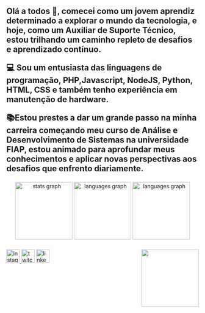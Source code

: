 <h2 align="left">Olá a todos 👋, comecei como um jovem aprendiz determinado a explorar o mundo da tecnologia, e hoje, como um Auxiliar de Suporte Técnico, estou trilhando um caminho repleto de desafios e aprendizado contínuo.

💻 Sou um entusiasta das linguagens de programação, PHP,Javascript, NodeJS, Python, HTML, CSS e também tenho experiência em manutenção de hardware.

📚Estou prestes a dar um grande passo na minha carreira começando meu curso de Análise e Desenvolvimento de Sistemas na universidade FIAP, estou animado para aprofundar meus conhecimentos e aplicar novas perspectivas aos desafios que enfrento diariamente.
</h2>

###

<div align="center">
  <img src="https://github-readme-stats.vercel.app/api?username=matFelixAnd&theme=algolia&show_icons=true&hide_border=false&count_private=true" height="150" alt="stats graph"  />
  <img src="https://github-readme-streak-stats.herokuapp.com/?user=matFelixAnd&theme=algolia&hide_border=false" height="150" alt="languages graph"  />
  <img src="https://github-readme-stats.vercel.app/api/top-langs/?username=matFelixAnd&theme=algolia&show_icons=true&hide_border=false&layout=compact" height="150" alt="languages graph"  />
  
</div>

###

<img align="right" height="150" src="https://media2.giphy.com/media/jpbnoe3UIa8TU8LM13/giphy.gif?cid=ecf05e470zw94r1yda9djd91tub9xp6xky9y9fgxlzrpmfpi&ep=v1_gifs_search&rid=giphy.gif&ct=g" height="150"  />

###

<div align="left">
  
</div>

###

<div align="left">
  <a href="https://www.instagram.com/feliix.css/"><img src="https://img.shields.io/static/v1?message=Instagram&logo=instagram&label=&color=E4405F&logoColor=white&labelColor=&style=for-the-badge" height="35" alt="instagram logo"/>
  <a href="https://www.twitch.tv/matfeelix"><img src="https://img.shields.io/static/v1?message=Twitch&logo=twitch&label=&color=9146FF&logoColor=white&labelColor=&style=for-the-badge" height="35" alt="twitch logo"  /></a>
  <a https://www.linkedin.com/in/mateus-felix-b01188278/><img src="https://img.shields.io/static/v1?message=LinkedIn&logo=linkedin&label=&color=0077B5&logoColor=white&labelColor=&style=for-the-badge" height="35" alt="linkedin logo"  /></a>
</div>

###

<br clear="both">



###
